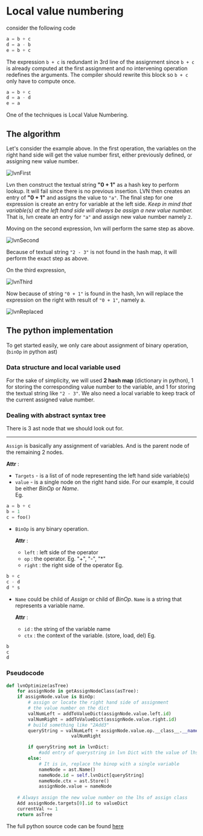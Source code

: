 # Local value numbering
consider the following code
```python
a = b + c
d = a - b
e = b + c
```
The expression `b + c` is redundant in 3rd line of the assignment since `b + c` is already computed at the first assignment and no intervening operation redefines the arguments. The compiler should rewrite this block so `b + c` only have to compute once. 
```python
a = b + c
d = a - d
e = a
```
One of the techniques is Local Value Numbering. 

## The algorithm
Let's consider the example above. In the first operation, the variables on the right hand side will get the value number first, either previously defined, or assigning new value number. 

![lvnFirst](https://github.com/usagitoneko97/python-ast/blob/master/A2.LVN/resources/lvnFirst.svg)

Lvn then construct the textual string **"0 + 1"** as a hash key to perform lookup. It will fail since there is no previous insertion. LVN then creates an entry of **"0 + 1"** and assigns the value to `"a"`. The final step for one expression is create an entry for variable at the left side. *Keep in mind that variable(s) at the left hand side will always be assign a new value number.* That is, lvn create an entry for `"a"` and assign new value number namely `2`. 

Moving on the second expression, lvn will perform the same step as above. 

![lvnSecond](https://github.com/usagitoneko97/python-ast/blob/master/A2.LVN/resources/lvnSecond.svg)

Because of textual string `"2 - 3"` is not found in the hash map, it will perform the exact step as above. 

On the third expression, 

![lvnThird](https://github.com/usagitoneko97/python-ast/blob/master/A2.LVN/resources/lvnThird.svg)

Now because of string `"0 + 1"` is found in the hash, lvn will replace the expression on the right with result of `"0 + 1"`, namely a.

![lvnReplaced](https://github.com/usagitoneko97/python-ast/blob/master/A2.LVN/resources/lvnReplaced.svg)

## The python implementation
To get started easily, we only care about assignment of binary operation, (`binOp` in python ast)
### Data structure and local variable used
For the sake of simplicity, we will used **2 hash map** (dictionary in python), 1 for storing the corresponding value number to the variable, and 1 for storing the textual string like `"2 - 3"`. We also need a local variable to keep track of the current assigned value number. 

### Dealing with abstract syntax tree
There is 3 ast node that we should look out for. 

---

`Assign` is basically any assignment of variables. And is the parent node of the remaining 2 nodes. 

**Attr** :  
- `Targets` - is a list of of node representing the left hand side variable(s)
- `value` - is a single node on the right hand side. For our example, it could be either *BinOp* or *Name*.  
Eg.
```python
a = b + c
b = 1
c = foo()
```
- `BinOp` is any binary operation.

    **Attr** :
    - `left` : left side of the operator
    - `op` : the operator. Eg. "+", "-", "*"
    - `right` : the right side of the operator
 Eg.
```python
b + c
c - d
d * s
```
- `Name` could be child of *Assign* or child of *BinOp*. `Name` is a string that represents a variable name.

    **Attr** :
    - `id` : the string of the variable name
    - `ctx` : the context of the variable. (store, load, del)
Eg. 
```python
b
c
d
```

### Pseudocode
```python
def lvnOptimize(asTree)
    for assignNode in getAssignNodeClass(asTree):
    if assignNode.value is BinOp:
        # assign or locate the right hand side of assignment
        # the value number on the dict
        valNumLeft = addToValueDict(assignNode.value.left.id)
        valNumRight = addToValueDict(assignNode.value.right.id)
        # build something like "2Add3"
        queryString = valNumLeft + assignNode.value.op.__class__.__name__ +
                        valNumRight

        if queryString not in lvnDict:
            #add entry of querystring in lvn Dict with the value of lhs var name
        else:
            # It is in, replace the binop with a single variable
            nameNode = ast.Name()
            nameNode.id = self.lvnDict[queryString]
            nameNode.ctx = ast.Store()
            assignNode.value = nameNode
    
    # Always assign the new value number on the lhs of assign class
    Add assignNode.targets[0].id to valueDict
    currentVal += 1
    return asTree
```

The full python source code can be found [here](https://github.com/usagitoneko97/python-ast/blob/master/A2.LVN/lvn.py)
